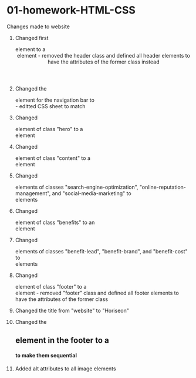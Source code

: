 # 01-homework-HTML-CSS
Changes made to website

1. Changed first <div> element to a <header> element - removed the header class and defined all header elements to have the attributes of the former class instead

2. Changed the <div> element for the navigation bar to <nav> - editted CSS sheet to match

3. Changed <div> element of class "hero" to a <section> element

4. Changed <div> element of class "content" to a <main> element

5. Changed <div> elements of classes "search-engine-optimization", "online-reputation-management", and "social-media-marketing" to <section> elements

6. Changed <div> element of class "benefits" to an <aside> element

7. Changed <div> elements of classes "benefit-lead", "benefit-brand", and "benefit-cost" to <section> elements

8. Changed <div> element of class "footer" to a <footer> element - removed "footer" class and defined all footer elements to have the attributes of the former class

9. Changed the title from "website" to "Horiseon"

10. Changed the <h2> element in the footer to a <h4> to make them sequential

11. Added alt attributes to all image elements